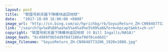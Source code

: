 ```yaml
---
layout: post
title:  "联盟号航天器下降模块返回地球"
date:   "2017-10-09 16:00:00 +0800"
image_url: "http://cn.bing.com/az/hprichbg/rb/SoyuzReturn_ZH-CN9848773206_1920x1080.jpg"
link: "/search?q=%e8%88%aa%e5%a4%a9%e5%99%a8&form=hpcapt&mkt=zh-cn"
copyright: "联盟号航天器下降模块返回地球 (© Bill Ingalls/NASA)"
image_hash: "8c4989f0b54d9f847280af90f0ced6d1"
image_filename: "SoyuzReturn_ZH-CN9848773206_1920x1080.jpg"
---
```

